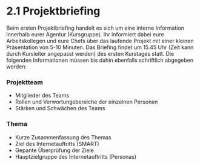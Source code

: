 # 2.1 Projektbriefing
Beim ersten Projektbriefing handelt es sich um eine interne Information innerhalb eurer Agentur (Kursgruppe). Ihr informiert dabei eure Arbeitskollegen und eure Chefs über das laufende Projekt mit einer kleinen Präsentation von 5-10 Minuten. Das Briefing findet um 15.45 Uhr (Zeit kann durch Kursleiter angepasst werden) des ersten Kurstages statt. Die folgenden Informationen müssen bis dahin ebenfalls schriftlich abgegeben werden:

### Projektteam
* Mitglieder des Teams
* Rollen und Verwortungsbereiche der einzelnen Personen
* Stärken und Schwächen des Teams

### Thema
* Kurze Zusammenfassung des Themas
* Ziel des Internetauftritts (SMART)
* Gepante Überprüfung der Ziele
* Hauptzielgruppe des Internetauftritts (Personas)